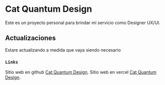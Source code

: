 # Cat Quantum Design

Este es un proyecto personal para brindar mi servicio como Designer UX/UI.

## Actualizaciones

Estare actualizando a medida que vaya siendo necesario

### `Links`

Sitio web en github [Cat Quantum Design](https://mocilnikcarlos.github.io/).
Sitio web en vercel [Cat Quantum Design](https://mocilnikcarlos.vercel.app/).
